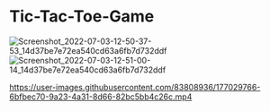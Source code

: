 # Tic-Tac-Toe-Game
![Screenshot_2022-07-03-12-50-37-53_14d37be7e72ea540cd63a6fb7d732ddf](https://user-images.githubusercontent.com/83808936/177029651-0c58a42e-b792-4eb9-b6f2-bdfb5d3d2641.jpg)
![Screenshot_2022-07-03-12-51-00-14_14d37be7e72ea540cd63a6fb7d732ddf](https://user-images.githubusercontent.com/83808936/177029697-3390fe7e-5606-486d-ab10-e1e3db4e9ee8.jpg)


https://user-images.githubusercontent.com/83808936/177029766-6bfbec70-9a23-4a31-8d66-82bc5bb4c26c.mp4



